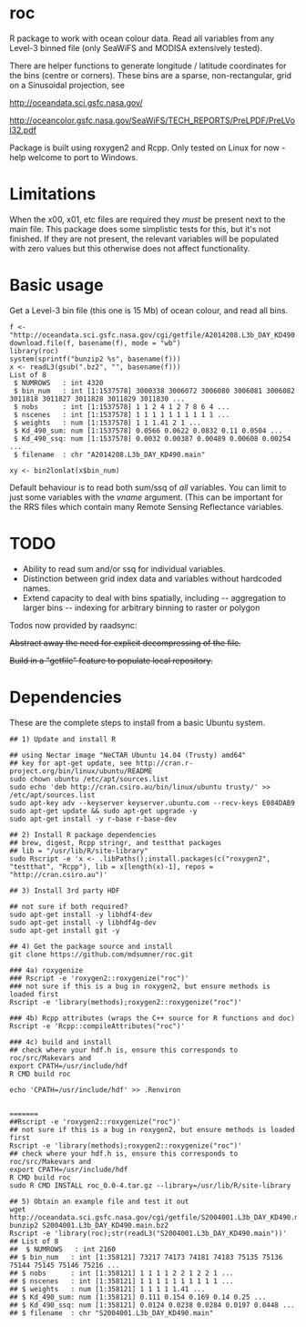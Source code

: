 roc
=====

R package to work with ocean colour data. Read all variables from any Level-3 binned file (only SeaWiFS and 
MODISA extensively tested). 

There are helper functions to generate longitude / latitude coordinates for the bins (centre or corners). These bins
are a sparse, non-rectangular, grid on a Sinusoidal projection, see 

http://oceandata.sci.gsfc.nasa.gov/

http://oceancolor.gsfc.nasa.gov/SeaWiFS/TECH_REPORTS/PreLPDF/PreLVol32.pdf

Package is built using roxygen2 and Rcpp. Only tested on Linux for now - help welcome to port to Windows. 

Limitations
====
When the x00, x01, etc files are required they *must* be present next to the main file. This package does some simplistic tests for this, but it's not finished. If they are not present, the relevant variables will be populated with zero values but this otherwise does not affect functionality.  

Basic usage
====

Get a Level-3 bin file  (this one is 15 Mb) of ocean colour, and read all bins. 

```{r}
f <- "http://oceandata.sci.gsfc.nasa.gov/cgi/getfile/A2014208.L3b_DAY_KD490.main.bz2"
download.file(f, basename(f), mode = "wb")
library(roc)
system(sprintf("bunzip2 %s", basename(f)))
x <- readL3(gsub(".bz2", "", basename(f)))
List of 8
 $ NUMROWS   : int 4320
 $ bin_num   : int [1:1537578] 3000338 3006072 3006080 3006081 3006082 3011818 3011827 3011828 3011829 3011830 ...
 $ nobs      : int [1:1537578] 1 1 2 4 1 2 7 8 6 4 ...
 $ nscenes   : int [1:1537578] 1 1 1 1 1 1 1 1 1 1 ...
 $ weights   : num [1:1537578] 1 1 1.41 2 1 ...
 $ Kd_490_sum: num [1:1537578] 0.0566 0.0622 0.0832 0.11 0.0504 ...
 $ Kd_490_ssq: num [1:1537578] 0.0032 0.00387 0.00489 0.00608 0.00254 ...
 $ filename  : chr "A2014208.L3b_DAY_KD490.main"
 
xy <- bin2lonlat(x$bin_num)
```

Default behaviour is to read both sum/ssq of *all* variables. You can limit to just some variables with the *vname* argument. (This can be important for the RRS files which contain many Remote Sensing Reflectance variables. 

TODO
====

- Ability to read sum and/or ssq for individual variables. 
- Distinction between grid index data and variables without hardcoded names. 
- Extend capacity to deal with bins spatially, including
-- aggregation to larger bins
-- indexing for arbitrary binning to raster or polygon

Todos now provided by raadsync: 

~~Abstract away the need for explicit decompressing of the file.~~ 

~~Build in a "getfile" feature to populate local repository.~~


Dependencies
====

These are the complete steps to install from a basic Ubuntu system.  

```{bash}
## 1) Update and install R

## using Nectar image "NeCTAR Ubuntu 14.04 (Trusty) amd64"
## key for apt-get update, see http://cran.r-project.org/bin/linux/ubuntu/README
sudo chown ubuntu /etc/apt/sources.list
sudo echo 'deb http://cran.csiro.au/bin/linux/ubuntu trusty/' >> /etc/apt/sources.list
sudo apt-key adv --keyserver keyserver.ubuntu.com --recv-keys E084DAB9
sudo apt-get update && sudo apt-get upgrade -y
sudo apt-get install -y r-base r-base-dev 

## 2) Install R package dependencies
## brew, digest, Rcpp stringr, and testthat packages
## lib = "/usr/lib/R/site-library"
sudo Rscript -e 'x <- .libPaths();install.packages(c("roxygen2", "testthat", "Rcpp"), lib = x[length(x)-1], repos = "http://cran.csiro.au")'

## 3) Install 3rd party HDF 

## not sure if both required?
sudo apt-get install -y libhdf4-dev
sudo apt-get install -y libhdf4g-dev
sudo apt-get install git -y

## 4) Get the package source and install
git clone https://github.com/mdsumner/roc.git

### 4a) roxygenize
### Rscript -e 'roxygen2::roxygenize("roc")'
### not sure if this is a bug in roxygen2, but ensure methods is loaded first
Rscript -e 'library(methods);roxygen2::roxygenize("roc")'

### 4b) Rcpp attributes (wraps the C++ source for R functions and doc)
Rscript -e 'Rcpp::compileAttributes("roc")'

### 4c) build and install
## check where your hdf.h is, ensure this corresponds to roc/src/Makevars and
export CPATH=/usr/include/hdf
R CMD build roc

echo 'CPATH=/usr/include/hdf' >> .Renviron


=======
##Rscript -e 'roxygen2::roxygenize("roc")'
## not sure if this is a bug in roxygen2, but ensure methods is loaded first
Rscript -e 'library(methods);roxygen2::roxygenize("roc")'
## check where your hdf.h is, ensure this corresponds to roc/src/Makevars and
export CPATH=/usr/include/hdf
R CMD build roc
sudo R CMD INSTALL roc_0.0-4.tar.gz --library=/usr/lib/R/site-library

## 5) Obtain an example file and test it out
wget http://oceandata.sci.gsfc.nasa.gov/cgi/getfile/S2004001.L3b_DAY_KD490.main.bz2
bunzip2 S2004001.L3b_DAY_KD490.main.bz2
Rscript -e 'library(roc);str(readL3("S2004001.L3b_DAY_KD490.main"))'
## List of 8
##  $ NUMROWS   : int 2160
## $ bin_num   : int [1:358121] 73217 74173 74181 74183 75135 75136 75144 75145 75146 75216 ...
## $ nobs      : int [1:358121] 1 1 1 1 2 2 1 2 2 1 ...
## $ nscenes   : int [1:358121] 1 1 1 1 1 1 1 1 1 1 ...
## $ weights   : num [1:358121] 1 1 1 1 1.41 ...
## $ Kd_490_sum: num [1:358121] 0.111 0.154 0.169 0.14 0.25 ...
## $ Kd_490_ssq: num [1:358121] 0.0124 0.0238 0.0284 0.0197 0.0448 ...
## $ filename  : chr "S2004001.L3b_DAY_KD490.main"
```

